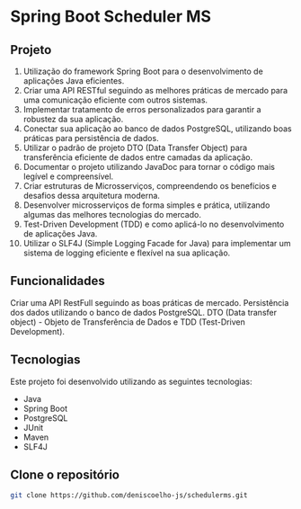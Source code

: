 # Spring Boot Scheduler MS

<!--
<h1 align="center">
    <img alt="amazon" src="./images/codigoLimpo.png" width="100%" />
</h1>
-->

## Projeto

1. Utilização do framework Spring Boot para o desenvolvimento de aplicações Java eficientes.
2. Criar uma API RESTful seguindo as melhores práticas de mercado para uma comunicação eficiente com outros sistemas.
3. Implementar tratamento de erros personalizados para garantir a robustez da sua aplicação.
4. Conectar sua aplicação ao banco de dados PostgreSQL, utilizando boas práticas para persistência de dados.
5. Utilizar o padrão de projeto DTO (Data Transfer Object) para transferência eficiente de dados entre camadas da aplicação.
6. Documentar o projeto utilizando JavaDoc para tornar o código mais legível e compreensível.
7. Criar estruturas de Microsserviços, compreendendo os benefícios e desafios dessa arquitetura moderna.
8. Desenvolver microsserviços de forma simples e prática, utilizando algumas das melhores tecnologias do mercado.
9. Test-Driven Development (TDD) e como aplicá-lo no desenvolvimento de aplicações Java.
10. Utilizar o SLF4J (Simple Logging Facade for Java) para implementar um sistema de logging eficiente e flexível na sua aplicação.


## Funcionalidades
Criar uma API RestFull seguindo as boas práticas de mercado. Persistência dos dados utilizando o banco de dados PostgreSQL. DTO (Data transfer object) - Objeto de Transferência de Dados e TDD (Test-Driven Development).

## Tecnologias

Este projeto foi desenvolvido utilizando as seguintes tecnologias:

- Java
- Spring Boot
- PostgreSQL
- JUnit
- Maven
- SLF4J


## Clone o repositório

```bash
git clone https://github.com/deniscoelho-js/schedulerms.git

```
